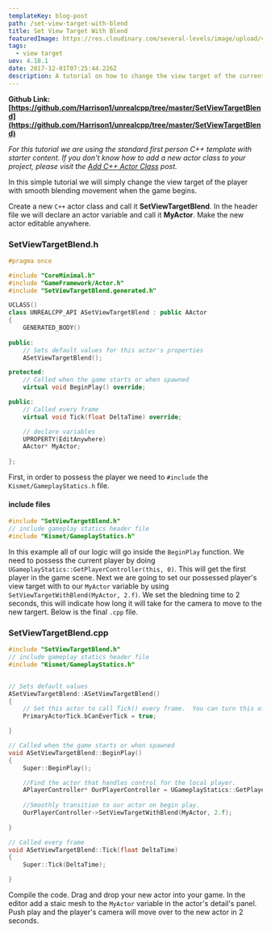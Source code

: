 ```yaml
---
templateKey: blog-post
path: /set-view-target-with-blend
title: Set View Target With Blend
featuredImage: https://res.cloudinary.com/several-levels/image/upload/v1512221877/set-view-target-with-blend_qdc2za.jpg
tags:
  - view target
uev: 4.18.1
date: 2017-12-01T07:25:44.226Z
description: A tutorial on how to change the view target of the current player with smooth blending movement.
---
```

**Github Link: [https://github.com/Harrison1/unrealcpp/tree/master/SetViewTargetBlend](https://github.com/Harrison1/unrealcpp/tree/master/SetViewTargetBlend)**

*For this tutorial we are using the standard first person C++ template with starter content. If you don't know how to add a new actor class to your project, please visit the [Add C++ Actor Class](/add-actor-class) post.*

In this simple tutorial we will simply change the view target of the player with smooth blending movement when the game begins. 

Create a new `C++` actor class and call it **SetViewTargetBlend**. In the header file we will declare an actor variable and call it **MyActor**. Make the new actor editable anywhere.

### SetViewTargetBlend.h
```cpp
#pragma once

#include "CoreMinimal.h"
#include "GameFramework/Actor.h"
#include "SetViewTargetBlend.generated.h"

UCLASS()
class UNREALCPP_API ASetViewTargetBlend : public AActor
{
	GENERATED_BODY()
	
public:	
	// Sets default values for this actor's properties
	ASetViewTargetBlend();

protected:
	// Called when the game starts or when spawned
	virtual void BeginPlay() override;

public:	
	// Called every frame
	virtual void Tick(float DeltaTime) override;

	// declare variables
	UPROPERTY(EditAnywhere)
	AActor* MyActor;
	
};
```

First, in order to possess the player we need to `#include` the `Kismet/GameplayStatics.h` file.

#### include files
```cpp
#include "SetViewTargetBlend.h"
// include gameplay statics header file
#include "Kismet/GameplayStatics.h"
```

In this example all of our logic will go inside the `BeginPlay` function. We need to possess the current player by doing `UGameplayStatics::GetPlayerController(this, 0)`. This will get the first player in the game scene. Next we are going to set our possessed player's view target with to our `MyActor` variable by using `SetViewTargetWithBlend(MyActor, 2.f)`. We set the bledning time to 2 seconds, this will indicate how long it will take for the camera to move to the new targert. Below is the final `.cpp` file.

### SetViewTargetBlend.cpp
```cpp
#include "SetViewTargetBlend.h"
// include gameplay statics header file
#include "Kismet/GameplayStatics.h"


// Sets default values
ASetViewTargetBlend::ASetViewTargetBlend()
{
 	// Set this actor to call Tick() every frame.  You can turn this off to improve performance if you don't need it.
	PrimaryActorTick.bCanEverTick = true;

}

// Called when the game starts or when spawned
void ASetViewTargetBlend::BeginPlay()
{
	Super::BeginPlay();

	//Find the actor that handles control for the local player.
	APlayerController* OurPlayerController = UGameplayStatics::GetPlayerController(this, 0);
	
	//Smoothly transition to our actor on begin play.
	OurPlayerController->SetViewTargetWithBlend(MyActor, 2.f);
	
}

// Called every frame
void ASetViewTargetBlend::Tick(float DeltaTime)
{
	Super::Tick(DeltaTime);

}
```

Compile the code. Drag and drop your new actor into your game. In the editor add a staic mesh to the `MyActor` variable in the actor's detail's panel. Push play and the player's camera will move over to the new actor in 2 seconds. 